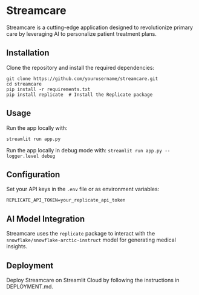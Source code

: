 # Streamcare
Streamcare is a cutting-edge application designed to revolutionize primary care by leveraging AI to personalize patient treatment plans.

## Installation

Clone the repository and install the required dependencies:

```
git clone https://github.com/yourusername/streamcare.git
cd streamcare
pip install -r requirements.txt
pip install replicate  # Install the Replicate package
```

## Usage
Run the app locally with:

```streamlit run app.py```

Run the app locally in debug mode with:
```streamlit run app.py --logger.level debug```

## Configuration
Set your API keys in the `.env` file or as environment variables:

```REPLICATE_API_TOKEN=your_replicate_api_token```

## AI Model Integration
Streamcare uses the `replicate` package to interact with the `snowflake/snowflake-arctic-instruct` model for generating medical insights.

## Deployment
Deploy Streamcare on Streamlit Cloud by following the instructions in DEPLOYMENT.md.
